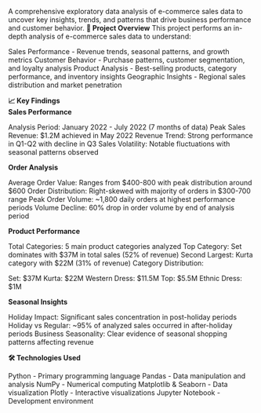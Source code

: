 A comprehensive exploratory data analysis of e-commerce sales data to uncover key insights, trends, and patterns that drive business performance and customer behavior.
**🎯 Project Overview**
This project performs an in-depth analysis of e-commerce sales data to understand:

Sales Performance - Revenue trends, seasonal patterns, and growth metrics
Customer Behavior - Purchase patterns, customer segmentation, and loyalty analysis
Product Analysis - Best-selling products, category performance, and inventory insights
Geographic Insights - Regional sales distribution and market penetration

**📈 Key Findings**\
**Sales Performance**

Analysis Period: January 2022 - July 2022 (7 months of data)
Peak Sales Revenue: $1.2M achieved in May 2022
Revenue Trend: Strong performance in Q1-Q2 with decline in Q3
Sales Volatility: Notable fluctuations with seasonal patterns observed

**Order Analysis**

Average Order Value: Ranges from $400-800 with peak distribution around $600
Order Distribution: Right-skewed with majority of orders in $300-700 range
Peak Order Volume: ~1,800 daily orders at highest performance periods
Volume Decline: 60% drop in order volume by end of analysis period

**Product Performance**

Total Categories: 5 main product categories analyzed
Top Category: Set dominates with $37M in total sales (52% of revenue)
Second Largest: Kurta category with $22M (31% of revenue)
Category Distribution:

Set: $37M
Kurta: $22M
Western Dress: $11.5M
Top: $5.5M
Ethnic Dress: $1M



**Seasonal Insights**

Holiday Impact: Significant sales concentration in post-holiday periods
Holiday vs Regular: ~95% of analyzed sales occurred in after-holiday periods
Business Seasonality: Clear evidence of seasonal shopping patterns affecting revenue

**🛠️ Technologies Used**

Python - Primary programming language
Pandas - Data manipulation and analysis
NumPy - Numerical computing
Matplotlib & Seaborn - Data visualization
Plotly - Interactive visualizations
Jupyter Notebook - Development environment
